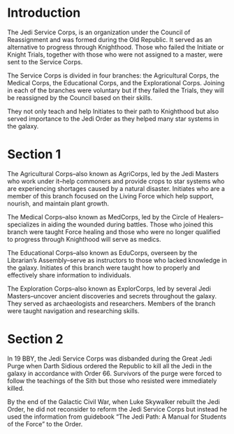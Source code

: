 # Introduction

The Jedi Service Corps, is an organization under the Council of Reassignment and was formed during the Old Republic.
It served as an alternative to progress through Knighthood.
Those who failed the Initiate or Knight Trials, together with those who were not assigned to a master, were sent to the Service Corps.

The Service Corps is divided in four branches: the Agricultural Corps, the Medical Corps, the Educational Corps, and the Explorational Corps.
Joining in each of the branches were voluntary but if they failed the Trials, they will be reassigned by the Council based on their skills.

They not only teach and help Initiates to their path to Knighthood but also served importance to the Jedi Order as they helped many star systems in the galaxy.

# Section 1

The Agricultural Corps–also known as AgriCorps, led by the Jedi Masters who work under it–help commoners and provide crops to star systems who are experiencing shortages caused by a natural disaster.
Initiates who are a member of this branch focused on the Living Force which help support, nourish, and maintain plant growth.

The Medical Corps–also known as MedCorps, led by the Circle of Healers–specializes in aiding the wounded during battles.
Those who joined this branch were taught Force healing and those who were no longer qualified to progress through Knighthood will serve as medics.

The Educational Corps–also known as EduCorps, overseen by the Librarian’s Assembly–serve as instructors to those who lacked knowledge in the galaxy.
Initiates of this branch were taught how to properly and effectively share information to individuals.

The Exploration Corps–also known as ExplorCorps, led by several Jedi Masters–uncover ancient discoveries and secrets throughout the galaxy.
They served as archaeologists and researchers.
Members of the branch were taught navigation and researching skills.

# Section 2

In 19 BBY, the Jedi Service Corps was disbanded during the Great Jedi Purge when Darth Sidious ordered the Republic to kill all the Jedi in the galaxy in accordance with Order 66.
Survivors of the purge were forced to follow the teachings of the Sith but those who resisted were immediately killed.

By the end of the Galactic Civil War, when Luke Skywalker rebuilt the Jedi Order, he did not reconsider to reform the Jedi Service Corps but instead he used the information from guidebook “The Jedi Path: A Manual for Students of the Force” to the Order.
